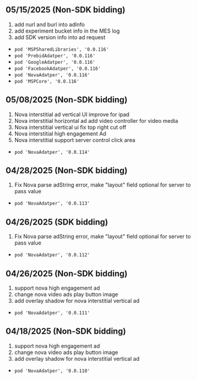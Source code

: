 ## 05/15/2025 (Non-SDK bidding)
1. add nurl and burl into adInfo
2. add experiment bucket info in the MES log
3. add SDK version info into ad request
- `pod 'MSPSharedLibraries', '0.0.116'`
- `pod 'PrebidAdatper', '0.0.116'`
- `pod 'GoogleAdatper', '0.0.116'`
- `pod 'FacebookAdatper', '0.0.116'`
- `pod 'NovaAdatper', '0.0.116'`
- `pod 'MSPCore', '0.0.116'`

## 05/08/2025 (Non-SDK bidding)
1. Nova interstitial ad vertical UI improve for ipad
2. Nova interstitial horizontal ad add video controller for video media
3. Nova interstitial vertical ui fix top right cut off
4. Nova interstitial high engagement Ad
5. Nova interstitial support server control click area
- `pod 'NovaAdatper', '0.0.114'`

## 04/28/2025 (Non-SDK bidding)
1. Fix Nova parse adString error, make "layout" field optional for server to pass value
- `pod 'NovaAdatper', '0.0.113'`

## 04/26/2025 (SDK bidding)
1. Fix Nova parse adString error, make "layout" field optional for server to pass value
- `pod 'NovaAdatper', '0.0.112'`

## 04/26/2025 (Non-SDK bidding)
1. support nova high engagement ad
2. change nova video ads play button image
3. add overlay shadow for nova interstitial vertical ad
- `pod 'NovaAdatper', '0.0.111'`


## 04/18/2025 (Non-SDK bidding)
1. support nova high engagement ad
2. change nova video ads play button image
3. add overlay shadow for nova interstitial vertical ad
- `pod 'NovaAdatper', '0.0.110'`
